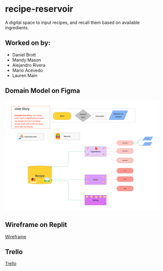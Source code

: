 # recipe-reservoir
A digital space to input recipes, and recall them based on available ingredients.

## Worked on by:
- Daniel Brott
- Mandy Mason
- Alejandro Rivera
- Mario Acevedo
- Lauren Main

## Domain Model on Figma

![Domain Model](img/Recipe%20Reservoir%20(1).png)

## Wireframe on Replit

[Wireframe](https://replit.com/@MandyMason/Recipe-Reservoir#whiteboard.draw)

## Trello
[Trello](https://trello.com/b/vDbVl64i/toonts)

